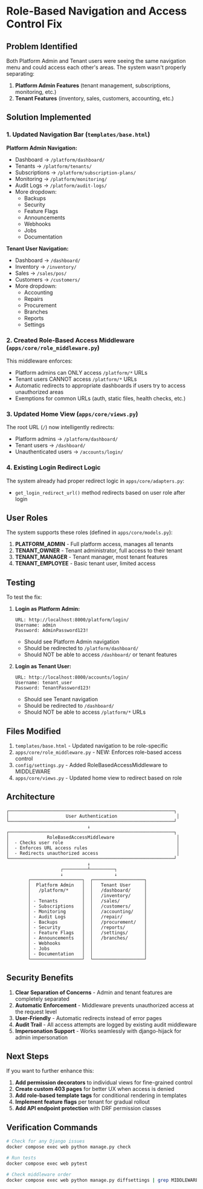 # Role-Based Navigation and Access Control Fix

## Problem Identified

Both Platform Admin and Tenant users were seeing the same navigation menu and could access each other's areas. The system wasn't properly separating:

1. **Platform Admin Features** (tenant management, subscriptions, monitoring, etc.)
2. **Tenant Features** (inventory, sales, customers, accounting, etc.)

## Solution Implemented

### 1. Updated Navigation Bar (`templates/base.html`)

**Platform Admin Navigation:**
- Dashboard → `/platform/dashboard/`
- Tenants → `/platform/tenants/`
- Subscriptions → `/platform/subscription-plans/`
- Monitoring → `/platform/monitoring/`
- Audit Logs → `/platform/audit-logs/`
- More dropdown:
  - Backups
  - Security
  - Feature Flags
  - Announcements
  - Webhooks
  - Jobs
  - Documentation

**Tenant User Navigation:**
- Dashboard → `/dashboard/`
- Inventory → `/inventory/`
- Sales → `/sales/pos/`
- Customers → `/customers/`
- More dropdown:
  - Accounting
  - Repairs
  - Procurement
  - Branches
  - Reports
  - Settings

### 2. Created Role-Based Access Middleware (`apps/core/role_middleware.py`)

This middleware enforces:
- Platform admins can ONLY access `/platform/*` URLs
- Tenant users CANNOT access `/platform/*` URLs
- Automatic redirects to appropriate dashboards if users try to access unauthorized areas
- Exemptions for common URLs (auth, static files, health checks, etc.)

### 3. Updated Home View (`apps/core/views.py`)

The root URL (`/`) now intelligently redirects:
- Platform admins → `/platform/dashboard/`
- Tenant users → `/dashboard/`
- Unauthenticated users → `/accounts/login/`

### 4. Existing Login Redirect Logic

The system already had proper redirect logic in `apps/core/adapters.py`:
- `get_login_redirect_url()` method redirects based on user role after login

## User Roles

The system supports these roles (defined in `apps/core/models.py`):

1. **PLATFORM_ADMIN** - Full platform access, manages all tenants
2. **TENANT_OWNER** - Tenant administrator, full access to their tenant
3. **TENANT_MANAGER** - Tenant manager, most tenant features
4. **TENANT_EMPLOYEE** - Basic tenant user, limited access

## Testing

To test the fix:

1. **Login as Platform Admin:**
   ```
   URL: http://localhost:8000/platform/login/
   Username: admin
   Password: AdminPassword123!
   ```
   - Should see Platform Admin navigation
   - Should be redirected to `/platform/dashboard/`
   - Should NOT be able to access `/dashboard/` or tenant features

2. **Login as Tenant User:**
   ```
   URL: http://localhost:8000/accounts/login/
   Username: tenant_user
   Password: TenantPassword123!
   ```
   - Should see Tenant navigation
   - Should be redirected to `/dashboard/`
   - Should NOT be able to access `/platform/*` URLs

## Files Modified

1. `templates/base.html` - Updated navigation to be role-specific
2. `apps/core/role_middleware.py` - NEW: Enforces role-based access control
3. `config/settings.py` - Added RoleBasedAccessMiddleware to MIDDLEWARE
4. `apps/core/views.py` - Updated home view to redirect based on role

## Architecture

```
┌─────────────────────────────────────────────────────────────┐
│                     User Authentication                      │
└─────────────────────────────────────────────────────────────┘
                              ↓
┌─────────────────────────────────────────────────────────────┐
│              RoleBasedAccessMiddleware                       │
│  - Checks user role                                          │
│  - Enforces URL access rules                                 │
│  - Redirects unauthorized access                             │
└─────────────────────────────────────────────────────────────┘
                              ↓
                    ┌─────────┴─────────┐
                    ↓                   ↓
        ┌───────────────────┐  ┌───────────────────┐
        │  Platform Admin   │  │   Tenant User     │
        │   /platform/*     │  │   /dashboard/     │
        │                   │  │   /inventory/     │
        │ - Tenants         │  │   /sales/         │
        │ - Subscriptions   │  │   /customers/     │
        │ - Monitoring      │  │   /accounting/    │
        │ - Audit Logs      │  │   /repair/        │
        │ - Backups         │  │   /procurement/   │
        │ - Security        │  │   /reports/       │
        │ - Feature Flags   │  │   /settings/      │
        │ - Announcements   │  │   /branches/      │
        │ - Webhooks        │  │                   │
        │ - Jobs            │  │                   │
        │ - Documentation   │  │                   │
        └───────────────────┘  └───────────────────┘
```

## Security Benefits

1. **Clear Separation of Concerns** - Admin and tenant features are completely separated
2. **Automatic Enforcement** - Middleware prevents unauthorized access at the request level
3. **User-Friendly** - Automatic redirects instead of error pages
4. **Audit Trail** - All access attempts are logged by existing audit middleware
5. **Impersonation Support** - Works seamlessly with django-hijack for admin impersonation

## Next Steps

If you want to further enhance this:

1. **Add permission decorators** to individual views for fine-grained control
2. **Create custom 403 pages** for better UX when access is denied
3. **Add role-based template tags** for conditional rendering in templates
4. **Implement feature flags** per tenant for gradual rollout
5. **Add API endpoint protection** with DRF permission classes

## Verification Commands

```bash
# Check for any Django issues
docker compose exec web python manage.py check

# Run tests
docker compose exec web pytest

# Check middleware order
docker compose exec web python manage.py diffsettings | grep MIDDLEWARE
```
